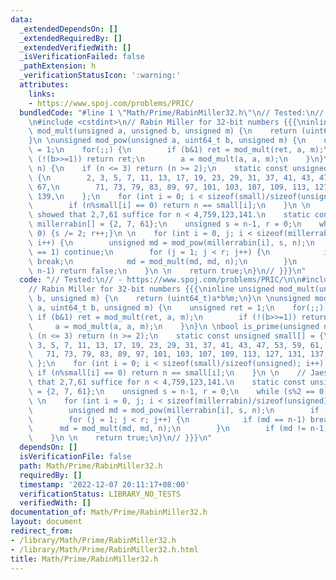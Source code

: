 ```yaml
---
data:
  _extendedDependsOn: []
  _extendedRequiredBy: []
  _extendedVerifiedWith: []
  _isVerificationFailed: false
  _pathExtension: h
  _verificationStatusIcon: ':warning:'
  attributes:
    links:
    - https://www.spoj.com/problems/PRIC/
  bundledCode: "#line 1 \"Math/Prime/RabinMiller32.h\"\n// Tested:\n// - https://www.spoj.com/problems/PRIC/\n\
    \n#include <cstdint>\n// Rabin Miller for 32-bit numbers {{{\ninline unsigned\
    \ mod_mult(unsigned a, unsigned b, unsigned m) {\n    return (uint64_t)a*b%m;\n\
    }\n \nunsigned mod_pow(unsigned a, uint64_t b, unsigned m) {\n    unsigned ret\
    \ = 1;\n    for(;;) {\n        if (b&1) ret = mod_mult(ret, a, m);\n        if\
    \ (!(b>>=1)) return ret;\n        a = mod_mult(a, a, m);\n    }\n}\n \nbool is_prime(unsigned\
    \ n) {\n    if (n <= 3) return (n >= 2);\n    static const unsigned small[] =\
    \ {\n        2, 3, 5, 7, 11, 13, 17, 19, 23, 29, 31, 37, 41, 43, 47, 53, 59, 61,\
    \ 67,\n        71, 73, 79, 83, 89, 97, 101, 103, 107, 109, 113, 127, 131, 137,\
    \ 139,\n    };\n    for (int i = 0; i < sizeof(small)/sizeof(unsigned); i++) {\n\
    \        if (n%small[i] == 0) return n == small[i];\n    }\n \n    // Jaeschke93\
    \ showed that 2,7,61 suffice for n < 4,759,123,141.\n    static const unsigned\
    \ millerrabin[] = {2, 7, 61};\n    unsigned s = n-1, r = 0;\n    while (s%2 ==\
    \ 0) {s /= 2; r++;}\n \n    for (int i = 0, j; i < sizeof(millerrabin)/sizeof(unsigned);\
    \ i++) {\n        unsigned md = mod_pow(millerrabin[i], s, n);\n        if (md\
    \ == 1) continue;\n        for (j = 1; j < r; j++) {\n            if (md == n-1)\
    \ break;\n            md = mod_mult(md, md, n);\n        }\n        if (md !=\
    \ n-1) return false;\n    }\n \n    return true;\n}\n// }}}\n"
  code: "// Tested:\n// - https://www.spoj.com/problems/PRIC/\n\n#include <cstdint>\n\
    // Rabin Miller for 32-bit numbers {{{\ninline unsigned mod_mult(unsigned a, unsigned\
    \ b, unsigned m) {\n    return (uint64_t)a*b%m;\n}\n \nunsigned mod_pow(unsigned\
    \ a, uint64_t b, unsigned m) {\n    unsigned ret = 1;\n    for(;;) {\n       \
    \ if (b&1) ret = mod_mult(ret, a, m);\n        if (!(b>>=1)) return ret;\n   \
    \     a = mod_mult(a, a, m);\n    }\n}\n \nbool is_prime(unsigned n) {\n    if\
    \ (n <= 3) return (n >= 2);\n    static const unsigned small[] = {\n        2,\
    \ 3, 5, 7, 11, 13, 17, 19, 23, 29, 31, 37, 41, 43, 47, 53, 59, 61, 67,\n     \
    \   71, 73, 79, 83, 89, 97, 101, 103, 107, 109, 113, 127, 131, 137, 139,\n   \
    \ };\n    for (int i = 0; i < sizeof(small)/sizeof(unsigned); i++) {\n       \
    \ if (n%small[i] == 0) return n == small[i];\n    }\n \n    // Jaeschke93 showed\
    \ that 2,7,61 suffice for n < 4,759,123,141.\n    static const unsigned millerrabin[]\
    \ = {2, 7, 61};\n    unsigned s = n-1, r = 0;\n    while (s%2 == 0) {s /= 2; r++;}\n\
    \ \n    for (int i = 0, j; i < sizeof(millerrabin)/sizeof(unsigned); i++) {\n\
    \        unsigned md = mod_pow(millerrabin[i], s, n);\n        if (md == 1) continue;\n\
    \        for (j = 1; j < r; j++) {\n            if (md == n-1) break;\n      \
    \      md = mod_mult(md, md, n);\n        }\n        if (md != n-1) return false;\n\
    \    }\n \n    return true;\n}\n// }}}\n"
  dependsOn: []
  isVerificationFile: false
  path: Math/Prime/RabinMiller32.h
  requiredBy: []
  timestamp: '2022-12-07 20:11:17+08:00'
  verificationStatus: LIBRARY_NO_TESTS
  verifiedWith: []
documentation_of: Math/Prime/RabinMiller32.h
layout: document
redirect_from:
- /library/Math/Prime/RabinMiller32.h
- /library/Math/Prime/RabinMiller32.h.html
title: Math/Prime/RabinMiller32.h
---
```

